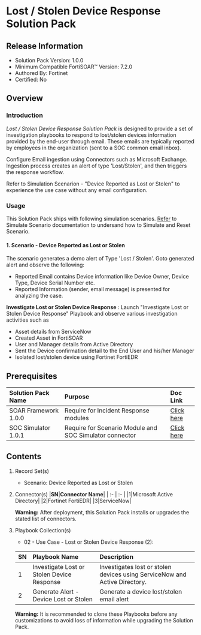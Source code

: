 # Lost / Stolen Device Response Solution Pack

## Release Information

- Solution Pack Version: 1.0.0
- Minimum Compatible FortiSOAR™ Version: 7.2.0
- Authored By: Fortinet
- Certified: No

## Overview

### Introduction

*Lost / Stolen Device Response Solution Pack* is designed to provide a set of investigation playbooks to respond to lost/stolen devices information provided by the end-user through email. These emails are typically reported by employees in the organization (sent to a SOC common email inbox).

Configure Email ingestion using Connectors such as Microsoft Exchange. Ingestion process creates an alert of type 'Lost/Stolen', and then triggers the response workflow.

Refer to Simulation Scenarion - "Device Reported as Lost or Stolen" to experience the use case without any email configuration.

### Usage

This Solution Pack ships with following simulation scenarios. [Refer](https://github.com/fortinet-fortisoar/solution-pack-soc-simulator/blob/develop/docs/solution-pack-guide.md) to Simulate Scenario documentation to undersand how to Simulate and Reset Scenario.

#### 1. Scenario - Device Reported as Lost or Stolen

The scenario generates a demo alert of Type 'Lost / Stolen'.
Goto generated alert and observe the following:

- Reported Email contains Device information like Device Owner, Device Type, Device Serial Number etc.
- Reported Information (sender, email message) is presented for analyzing the case.

**Investigate Lost or Stolen Device Response** : Launch "Investigate Lost or Stolen Device Response" Playbook and observe various investigation activities such as

- Asset details from ServiceNow
- Created Asset in FortiSOAR
- User and Manager details from Active Directory
- Sent the Device confirmation detail to the End User and his/her Manager
- Isolated lost/stolen device using Fortinet FortiEDR

## Prerequisites

|**Solution Pack Name**|**Purpose**|**Doc Link**|
| :- | :- | :- |
|SOAR Framework 1.0.0|Require for Incident Response modules|[Click here](https://github.com/fortinet-fortisoar/solution-pack-soar-framework/blob/develop/README.md)|
|SOC Simulator 1.0.1|Require for Scenario Module and SOC Simulator connector| [Click here](https://github.com/fortinet-fortisoar/solution-pack-soc-simulator/blob/develop/README.md)|

## Contents

1. Record Set(s)
    - Scenario: Device Reported as Lost or Stolen
2. Connector(s)
    |**SN**|**Connector Name**|
    | :- | :- |
    |1|Microsoft Active Directory|
    |2|Fortinet FortiEDR|
    |3|ServiceNow|

     **Warning:** After deployment, this Solution Pack installs or upgrades the stated list of connectors.
3. Playbook Collection(s)
    - 02 - Use Case - Lost or Stolen Device Response (2):

    |**SN**|**Playbook Name**|**Description**|
    | :- | :- | :- |
    |1|Investigate Lost or Stolen Device Response|Investigates lost or stolen devices using ServiceNow and Active Directory.|
    |2|Generate Alert - Device Lost or Stolen|Generate a device lost/stolen email alert|

     **Warning:** It is recommended to clone these Playbooks before any customizations to avoid loss of information while upgrading the Solution Pack.
